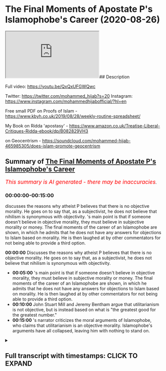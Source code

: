 # The Final Moments of  Apostate P's Islamophobe's Career (2020-08-26)

<iframe loading='lazy' allow='autoplay' src='https://www.youtube.com/embed/8QE11l6sc04'></iframe>## Description

Full video: <https://youtu.be/QxQxUFGWQwc>

Twitter: <https://twitter.com/mohammed_hijab?s=20>
Instagram: <https://www.instagram.com/mohammedhijabofficial/?hl=en>

Free small PDF on Proofs of Islam -  <https://www.kbyh.co.uk/2019/08/28/weekly-routine-spreadsheet/>

My Book on Ridda 'apostasy' - <https://www.amazon.co.uk/Treatise-Liberal-Critiques-Ridda-ebook/dp/B082829VH3>

on Geocentrism - <https://soundcloud.com/mohammed-hijab-465985305/does-islam-promote-geocentrism>

## Summary of [The Final Moments of Apostate P's Islamophobe's Career](https://www.youtube.com/watch?v=8QE11l6sc04)

*<span style="color:red; font-size:125%">This summary is AI generated - there may be inaccuracies</span>. [](/)*

### <a onclick="modifyYTiframeseektime('0')">00:00:00-00:15:00</a>

 discusses the reasons why atheist P believes that there is no objective morality. He goes on to say that, as a subjectivist, he does not believe that nihilism is synonymous with objectivity. 's main point is that if someone doesn't believe in objective morality, they must believe in subjective morality or money. The final moments of the career of an Islamophobe are shown, in which he admits that he does not have any answers for objections to Islam based on morality. He is then laughed at by other commentators for not being able to provide a third option.

**<a onclick="modifyYTiframeseektime('0')">00:00:00</a>** Discusses the reasons why atheist P believes that there is no objective morality. He goes on to say that, as a subjectivist, he does not believe that nihilism is synonymous with objectivity.

* **<a onclick="modifyYTiframeseektime('300')">00:05:00</a>** 's main point is that if someone doesn't believe in objective morality, they must believe in subjective morality or money. The final moments of the career of an Islamophobe are shown, in which he admits that he does not have any answers for objections to Islam based on morality. He is then laughed at by other commentators for not being able to provide a third option.
* **<a onclick="modifyYTiframeseektime('600')">00:10:00</a>** John Stuart Mill and Jeremy Bentham argue that utilitarianism is not objective, but is instead based on what is "the greatest good for the greatest number."
* **<a onclick="modifyYTiframeseektime('900')">00:15:00</a>** 's narrator criticizes the moral arguments of Islamophobe, who claims that utilitarianism is an objective morality. Islamophobe's arguments have all collapsed, leaving him with nothing to stand on.

<details><summary><h2>Full transcript with timestamps: CLICK TO EXPAND</h2></summary>

<a onclick="modifyYTiframeseektime('0')">0:00:00</a> [Music]  
<a onclick="modifyYTiframeseektime('5')">0:00:05</a> is the hijab 10  
<a onclick="modifyYTiframeseektime('7')">0:00:07</a> discount code for 10 discount on a wide  
<a onclick="modifyYTiframeseektime('9')">0:00:09</a> range of products including  
<a onclick="modifyYTiframeseektime('11')">0:00:11</a> premium ethiopian black seed products  
<a onclick="modifyYTiframeseektime('13')">0:00:13</a> what i'm saying to you is that morally  
<a onclick="modifyYTiframeseektime('15')">0:00:15</a> speaking yeah  
<a onclick="modifyYTiframeseektime('16')">0:00:16</a> as an atheist you have no anchorage  
<a onclick="modifyYTiframeseektime('18')">0:00:18</a> meaning you cannot claim anything is  
<a onclick="modifyYTiframeseektime('20')">0:00:20</a> objective  
<a onclick="modifyYTiframeseektime('21')">0:00:21</a> otherwise i'll say to you look give me  
<a onclick="modifyYTiframeseektime('23')">0:00:23</a> your mechanism because you're on the  
<a onclick="modifyYTiframeseektime('24')">0:00:24</a> record of saying that bestiality is okay  
<a onclick="modifyYTiframeseektime('26')">0:00:26</a> you're on the record saying that father  
<a onclick="modifyYTiframeseektime('28')">0:00:28</a> can have sex with his son i have never  
<a onclick="modifyYTiframeseektime('30')">0:00:30</a> said that  
<a onclick="modifyYTiframeseektime('31')">0:00:31</a> oh so you don't agree with that incest  
<a onclick="modifyYTiframeseektime('32')">0:00:32</a> is okay you said incest okay no i have  
<a onclick="modifyYTiframeseektime('34')">0:00:34</a> never said that either  
<a onclick="modifyYTiframeseektime('35')">0:00:35</a> so if two sisters or two brothers have  
<a onclick="modifyYTiframeseektime('37')">0:00:37</a> incest sexual relationship there's  
<a onclick="modifyYTiframeseektime('39')">0:00:39</a> nothing i can't see anything wrong with  
<a onclick="modifyYTiframeseektime('40')">0:00:40</a> it right well there is  
<a onclick="modifyYTiframeseektime('41')">0:00:41</a> uh actually nothing wrong with it here  
<a onclick="modifyYTiframeseektime('45')">0:00:45</a> actually nothing wrong with it here  
<a onclick="modifyYTiframeseektime('49')">0:00:49</a> look do you believe this do you believe  
<a onclick="modifyYTiframeseektime('50')">0:00:50</a> it is the case or not i have said  
<a onclick="modifyYTiframeseektime('52')">0:00:52</a> i've said to alegawa he asked me do you  
<a onclick="modifyYTiframeseektime('54')">0:00:54</a> think it's okay for the father and the  
<a onclick="modifyYTiframeseektime('56')">0:00:56</a> son to have sex  
<a onclick="modifyYTiframeseektime('56')">0:00:56</a> yeah if there was no harm to society  
<a onclick="modifyYTiframeseektime('60')">0:01:00</a> [Music]  
<a onclick="modifyYTiframeseektime('63')">0:01:03</a> yeah so you allow it  
<a onclick="modifyYTiframeseektime('66')">0:01:06</a> hey shut up i said if the evidence was  
<a onclick="modifyYTiframeseektime('69')">0:01:09</a> so hard  
<a onclick="modifyYTiframeseektime('69')">0:01:09</a> yeah so there you have it bro  
<a onclick="modifyYTiframeseektime('74')">0:01:14</a> so here's the problem why are you using  
<a onclick="modifyYTiframeseektime('75')">0:01:15</a> the harm principle but why are you using  
<a onclick="modifyYTiframeseektime('78')">0:01:18</a> the harm principle  
<a onclick="modifyYTiframeseektime('79')">0:01:19</a> but that is not reality but why are you  
<a onclick="modifyYTiframeseektime('81')">0:01:21</a> using the hum principle because such a  
<a onclick="modifyYTiframeseektime('83')">0:01:23</a> intercourse will have  
<a onclick="modifyYTiframeseektime('85')">0:01:25</a> harm on the individuals and the society  
<a onclick="modifyYTiframeseektime('87')">0:01:27</a> which is why  
<a onclick="modifyYTiframeseektime('89')">0:01:29</a> can you prove the harm principle can you  
<a onclick="modifyYTiframeseektime('91')">0:01:31</a> objectively prove the harm principle  
<a onclick="modifyYTiframeseektime('94')">0:01:34</a> no no i'm asking you right now you said  
<a onclick="modifyYTiframeseektime('96')">0:01:36</a> something you made a claim so can you  
<a onclick="modifyYTiframeseektime('97')">0:01:37</a> prove it  
<a onclick="modifyYTiframeseektime('98')">0:01:38</a> you asked me to prove things i've  
<a onclick="modifyYTiframeseektime('99')">0:01:39</a> answered you can you can you objectively  
<a onclick="modifyYTiframeseektime('101')">0:01:41</a> prove the hum principle  
<a onclick="modifyYTiframeseektime('103')">0:01:43</a> you cannot that's the answer that you  
<a onclick="modifyYTiframeseektime('104')">0:01:44</a> cannot it's not that you will not is  
<a onclick="modifyYTiframeseektime('106')">0:01:46</a> that you cannot  
<a onclick="modifyYTiframeseektime('106')">0:01:46</a> i can't i will no you can't because john  
<a onclick="modifyYTiframeseektime('108')">0:01:48</a> stuart milk couldn't  
<a onclick="modifyYTiframeseektime('110')">0:01:50</a> john stewart mill couldn't do it look  
<a onclick="modifyYTiframeseektime('112')">0:01:52</a> let's not pretend to be a philosopher i  
<a onclick="modifyYTiframeseektime('114')">0:01:54</a> do not believe that there is an  
<a onclick="modifyYTiframeseektime('115')">0:01:55</a> intrinsic uh sorry sorry you don't  
<a onclick="modifyYTiframeseektime('118')">0:01:58</a> believe objective  
<a onclick="modifyYTiframeseektime('119')">0:01:59</a> i don't believe that there is inherent  
<a onclick="modifyYTiframeseektime('121')">0:02:01</a> objective that doesn't make sense  
<a onclick="modifyYTiframeseektime('122')">0:02:02</a> objective morality you don't believe in  
<a onclick="modifyYTiframeseektime('124')">0:02:04</a> objection rally  
<a onclick="modifyYTiframeseektime('128')">0:02:08</a> yeah i do and i've got the degrees to  
<a onclick="modifyYTiframeseektime('129')">0:02:09</a> show it have you have you got anything  
<a onclick="modifyYTiframeseektime('130')">0:02:10</a> to show  
<a onclick="modifyYTiframeseektime('132')">0:02:12</a> on a descriptive level  
<a onclick="modifyYTiframeseektime('135')">0:02:15</a> in which you prescribe it to society i  
<a onclick="modifyYTiframeseektime('137')">0:02:17</a> do not believe that intrinsically  
<a onclick="modifyYTiframeseektime('139')">0:02:19</a> there is objective morality  
<a onclick="modifyYTiframeseektime('151')">0:02:31</a> no that doesn't make sense what you're  
<a onclick="modifyYTiframeseektime('152')">0:02:32</a> saying doesn't make sense no your  
<a onclick="modifyYTiframeseektime('153')">0:02:33</a> articulation is flawed your articulation  
<a onclick="modifyYTiframeseektime('155')">0:02:35</a> is slowed  
<a onclick="modifyYTiframeseektime('156')">0:02:36</a> your articulation is flawed now do you  
<a onclick="modifyYTiframeseektime('158')">0:02:38</a> know why because what you're saying is  
<a onclick="modifyYTiframeseektime('160')">0:02:40</a> i do not believe when a human being has  
<a onclick="modifyYTiframeseektime('163')">0:02:43</a> morality is not possessive in that sense  
<a onclick="modifyYTiframeseektime('165')">0:02:45</a> you're you're all over the place you  
<a onclick="modifyYTiframeseektime('167')">0:02:47</a> either believe in honor  
<a onclick="modifyYTiframeseektime('168')">0:02:48</a> you either believe in objective morality  
<a onclick="modifyYTiframeseektime('170')">0:02:50</a> or you don't you're either subjectivist  
<a onclick="modifyYTiframeseektime('172')">0:02:52</a> or an objectivist which one of the two  
<a onclick="modifyYTiframeseektime('173')">0:02:53</a> are you  
<a onclick="modifyYTiframeseektime('174')">0:02:54</a> are you subjectivist or objectivist  
<a onclick="modifyYTiframeseektime('178')">0:02:58</a> let me say it in different words no  
<a onclick="modifyYTiframeseektime('180')">0:03:00</a> because you don't understand english as  
<a onclick="modifyYTiframeseektime('181')">0:03:01</a> a first language i do  
<a onclick="modifyYTiframeseektime('183')">0:03:03</a> so don't try it don't try it you didn't  
<a onclick="modifyYTiframeseektime('185')">0:03:05</a> make sense in your articulation now  
<a onclick="modifyYTiframeseektime('187')">0:03:07</a> you're trying to make me look like the  
<a onclick="modifyYTiframeseektime('188')">0:03:08</a> person no your articulation was flawed  
<a onclick="modifyYTiframeseektime('190')">0:03:10</a> so now say in a proper way go on  
<a onclick="modifyYTiframeseektime('194')">0:03:14</a> i would like to say there is a  
<a onclick="modifyYTiframeseektime('196')">0:03:16</a> difference between saying a society  
<a onclick="modifyYTiframeseektime('198')">0:03:18</a> has intrinsic morality and a difference  
<a onclick="modifyYTiframeseektime('200')">0:03:20</a> between a society  
<a onclick="modifyYTiframeseektime('201')">0:03:21</a> a society should have more health what  
<a onclick="modifyYTiframeseektime('204')">0:03:24</a> about society what society got to do  
<a onclick="modifyYTiframeseektime('206')">0:03:26</a> with it  
<a onclick="modifyYTiframeseektime('206')">0:03:26</a> are do morals exist as an objective  
<a onclick="modifyYTiframeseektime('209')">0:03:29</a> reality or not  
<a onclick="modifyYTiframeseektime('214')">0:03:34</a> yeah really so there's something that's  
<a onclick="modifyYTiframeseektime('215')">0:03:35</a> called more realism what's our morals  
<a onclick="modifyYTiframeseektime('217')">0:03:37</a> are  
<a onclick="modifyYTiframeseektime('218')">0:03:38</a> our morals objectively real or not are  
<a onclick="modifyYTiframeseektime('219')">0:03:39</a> they real or not are they are  
<a onclick="modifyYTiframeseektime('221')">0:03:41</a> morals objective or they're subjective  
<a onclick="modifyYTiframeseektime('225')">0:03:45</a> so what are they are they objective or  
<a onclick="modifyYTiframeseektime('227')">0:03:47</a> subjective  
<a onclick="modifyYTiframeseektime('229')">0:03:49</a> in your view  
<a onclick="modifyYTiframeseektime('233')">0:03:53</a> okay my my question to you is so simple  
<a onclick="modifyYTiframeseektime('235')">0:03:55</a> like my question to you  
<a onclick="modifyYTiframeseektime('236')">0:03:56</a> is morality is it objective  
<a onclick="modifyYTiframeseektime('240')">0:04:00</a> or not are there such a thing as  
<a onclick="modifyYTiframeseektime('242')">0:04:02</a> objective moral  
<a onclick="modifyYTiframeseektime('244')">0:04:04</a> i don't think so okay good so so then  
<a onclick="modifyYTiframeseektime('246')">0:04:06</a> there all of your moral arguments have  
<a onclick="modifyYTiframeseektime('248')">0:04:08</a> collapsed against islam so today we've  
<a onclick="modifyYTiframeseektime('249')">0:04:09</a> collapsed all your scientific ones  
<a onclick="modifyYTiframeseektime('251')">0:04:11</a> and we've collapsed all your moral ones  
<a onclick="modifyYTiframeseektime('254')">0:04:14</a> yeah because  
<a onclick="modifyYTiframeseektime('254')">0:04:14</a> anything that you say about islam now  
<a onclick="modifyYTiframeseektime('256')">0:04:16</a> now hold on anything that you say about  
<a onclick="modifyYTiframeseektime('257')">0:04:17</a> islam now morally  
<a onclick="modifyYTiframeseektime('259')">0:04:19</a> doesn't make sense because there's no  
<a onclick="modifyYTiframeseektime('260')">0:04:20</a> such thing as morality objectively  
<a onclick="modifyYTiframeseektime('262')">0:04:22</a> this is how morality works you just said  
<a onclick="modifyYTiframeseektime('264')">0:04:24</a> it yourself you don't believe it's  
<a onclick="modifyYTiframeseektime('265')">0:04:25</a> objective it's not true it's not  
<a onclick="modifyYTiframeseektime('266')">0:04:26</a> objectively  
<a onclick="modifyYTiframeseektime('274')">0:04:34</a> nihilism is not synonymous with  
<a onclick="modifyYTiframeseektime('275')">0:04:35</a> objectivity  
<a onclick="modifyYTiframeseektime('278')">0:04:38</a> right what are you talking about yeah  
<a onclick="modifyYTiframeseektime('282')">0:04:42</a> i'm saying that they're not subjective  
<a onclick="modifyYTiframeseektime('283')">0:04:43</a> it's not synonymous nihilism is  
<a onclick="modifyYTiframeseektime('284')">0:04:44</a> something which is  
<a onclick="modifyYTiframeseektime('286')">0:04:46</a> yeah good good so you're saying you're a  
<a onclick="modifyYTiframeseektime('288')">0:04:48</a> subjectivist if you're a subjectivist  
<a onclick="modifyYTiframeseektime('290')">0:04:50</a> that you said you're not an objectivist  
<a onclick="modifyYTiframeseektime('292')">0:04:52</a> you must be a subjectivist what are you  
<a onclick="modifyYTiframeseektime('294')">0:04:54</a> doing  
<a onclick="modifyYTiframeseektime('295')">0:04:55</a> stop pretending you stop pretending i'm  
<a onclick="modifyYTiframeseektime('297')">0:04:57</a> the idiot bro i've studied this you have  
<a onclick="modifyYTiframeseektime('300')">0:05:00</a> not  
<a onclick="modifyYTiframeseektime('301')">0:05:01</a> did you just say if i'm not an  
<a onclick="modifyYTiframeseektime('302')">0:05:02</a> objectivist you have to be  
<a onclick="modifyYTiframeseektime('304')">0:05:04</a> if you're not if you don't believe in  
<a onclick="modifyYTiframeseektime('305')">0:05:05</a> objective morality what are you laughing  
<a onclick="modifyYTiframeseektime('307')">0:05:07</a> at man  
<a onclick="modifyYTiframeseektime('308')">0:05:08</a> so if i don't believe in objective  
<a onclick="modifyYTiframeseektime('310')">0:05:10</a> morality then i have to believe in  
<a onclick="modifyYTiframeseektime('311')">0:05:11</a> subjectivity yeah because either  
<a onclick="modifyYTiframeseektime('312')">0:05:12</a> objective or subjective you've got two  
<a onclick="modifyYTiframeseektime('314')">0:05:14</a> choices  
<a onclick="modifyYTiframeseektime('314')">0:05:14</a> what what's the third option go on bro  
<a onclick="modifyYTiframeseektime('317')">0:05:17</a> you're not even on a levels level  
<a onclick="modifyYTiframeseektime('319')">0:05:19</a> bro i swear to god  
<a onclick="modifyYTiframeseektime('322')">0:05:22</a> you're not even a c grade a level you're  
<a onclick="modifyYTiframeseektime('324')">0:05:24</a> not even a secret  
<a onclick="modifyYTiframeseektime('326')">0:05:26</a> if i were to if i were to mark your work  
<a onclick="modifyYTiframeseektime('327')">0:05:27</a> bro you're not on c grades  
<a onclick="modifyYTiframeseektime('330')">0:05:30</a> you're not on bro at year 10 year 11  
<a onclick="modifyYTiframeseektime('333')">0:05:33</a> in ethics can get a better understanding  
<a onclick="modifyYTiframeseektime('335')">0:05:35</a> of what i'm saying a 16 year old a sharp  
<a onclick="modifyYTiframeseektime('337')">0:05:37</a> 16 year old will see that you don't know  
<a onclick="modifyYTiframeseektime('338')">0:05:38</a> what you're talking about  
<a onclick="modifyYTiframeseektime('340')">0:05:40</a> now what is the other option you've got  
<a onclick="modifyYTiframeseektime('342')">0:05:42</a> objective morality subjective money  
<a onclick="modifyYTiframeseektime('343')">0:05:43</a> what's the third one  
<a onclick="modifyYTiframeseektime('346')">0:05:46</a> now go and say it what's the third  
<a onclick="modifyYTiframeseektime('347')">0:05:47</a> option you've i've got look you're  
<a onclick="modifyYTiframeseektime('349')">0:05:49</a> talking but you have no answers  
<a onclick="modifyYTiframeseektime('351')">0:05:51</a> you've either got objective morality  
<a onclick="modifyYTiframeseektime('352')">0:05:52</a> subjective money what's the other one  
<a onclick="modifyYTiframeseektime('354')">0:05:54</a> what's the other one do you think do you  
<a onclick="modifyYTiframeseektime('357')">0:05:57</a> think there is no other option  
<a onclick="modifyYTiframeseektime('358')">0:05:58</a> yeah yeah i'm saying there's only it's  
<a onclick="modifyYTiframeseektime('360')">0:06:00</a> either objective or subjective is what's  
<a onclick="modifyYTiframeseektime('361')">0:06:01</a> the third one  
<a onclick="modifyYTiframeseektime('364')">0:06:04</a> yeah come on what's the third one  
<a onclick="modifyYTiframeseektime('368')">0:06:08</a> what are you laughing at that's not an  
<a onclick="modifyYTiframeseektime('369')">0:06:09</a> answer bro i will make a video  
<a onclick="modifyYTiframeseektime('371')">0:06:11</a> responsibility  
<a onclick="modifyYTiframeseektime('371')">0:06:11</a> no you don't need to make a video  
<a onclick="modifyYTiframeseektime('373')">0:06:13</a> response if it's not objective it has to  
<a onclick="modifyYTiframeseektime('375')">0:06:15</a> be subjective  
<a onclick="modifyYTiframeseektime('376')">0:06:16</a> bro you're going to get laughed at you  
<a onclick="modifyYTiframeseektime('377')">0:06:17</a> know cosmic skeptic and dumb guys  
<a onclick="modifyYTiframeseektime('379')">0:06:19</a> they're going to laugh at you bro  
<a onclick="modifyYTiframeseektime('380')">0:06:20</a> they're going to say we're going to  
<a onclick="modifyYTiframeseektime('380')">0:06:20</a> disassociate with this idiot of all due  
<a onclick="modifyYTiframeseektime('382')">0:06:22</a> respect  
<a onclick="modifyYTiframeseektime('383')">0:06:23</a> you have not even an a level  
<a onclick="modifyYTiframeseektime('385')">0:06:25</a> understanding of morality it's either  
<a onclick="modifyYTiframeseektime('387')">0:06:27</a> objective or not it's either objective  
<a onclick="modifyYTiframeseektime('389')">0:06:29</a> or not  
<a onclick="modifyYTiframeseektime('390')">0:06:30</a> if it's not objective it has to be  
<a onclick="modifyYTiframeseektime('391')">0:06:31</a> subjective there's no other option what  
<a onclick="modifyYTiframeseektime('393')">0:06:33</a> can it be  
<a onclick="modifyYTiframeseektime('394')">0:06:34</a> there's no crossover there's no middle  
<a onclick="modifyYTiframeseektime('396')">0:06:36</a> ground it's either objective or not  
<a onclick="modifyYTiframeseektime('398')">0:06:38</a> you that that's the that's why why you  
<a onclick="modifyYTiframeseektime('400')">0:06:40</a> got it all wrong that's why your  
<a onclick="modifyYTiframeseektime('401')">0:06:41</a> criticisms against islam  
<a onclick="modifyYTiframeseektime('403')">0:06:43</a> are flawed because you don't even have a  
<a onclick="modifyYTiframeseektime('404')">0:06:44</a> basic understanding of moral flaws you  
<a onclick="modifyYTiframeseektime('405')">0:06:45</a> don't  
<a onclick="modifyYTiframeseektime('406')">0:06:46</a> and you can't pretend you do you have  
<a onclick="modifyYTiframeseektime('407')">0:06:47</a> not done a levels even in there  
<a onclick="modifyYTiframeseektime('411')">0:06:51</a> bro you don't know it you have no  
<a onclick="modifyYTiframeseektime('412')">0:06:52</a> qualifications stop condescending us  
<a onclick="modifyYTiframeseektime('414')">0:06:54</a> man you don't know it i'm saying i'm  
<a onclick="modifyYTiframeseektime('417')">0:06:57</a> saying to all those viewers  
<a onclick="modifyYTiframeseektime('419')">0:06:59</a> i would like to say including you what  
<a onclick="modifyYTiframeseektime('421')">0:07:01</a> moment did you have said about  
<a onclick="modifyYTiframeseektime('422')">0:07:02</a> objective morality is for example  
<a onclick="modifyYTiframeseektime('423')">0:07:03</a> completely wrong go on give me the third  
<a onclick="modifyYTiframeseektime('425')">0:07:05</a> option  
<a onclick="modifyYTiframeseektime('426')">0:07:06</a> if i don't if i don't believe in  
<a onclick="modifyYTiframeseektime('427')">0:07:07</a> objective morality for example yeah  
<a onclick="modifyYTiframeseektime('430')">0:07:10</a> yes that doesn't mean that i cannot have  
<a onclick="modifyYTiframeseektime('432')">0:07:12</a> objective values  
<a onclick="modifyYTiframeseektime('434')">0:07:14</a> i'm not saying that i'm saying you  
<a onclick="modifyYTiframeseektime('435')">0:07:15</a> either believe in objective morality or  
<a onclick="modifyYTiframeseektime('437')">0:07:17</a> you believe in subjective money there's  
<a onclick="modifyYTiframeseektime('438')">0:07:18</a> no third option what's the third option  
<a onclick="modifyYTiframeseektime('442')">0:07:22</a> what's the offered option what is the  
<a onclick="modifyYTiframeseektime('444')">0:07:24</a> third option stop laughing stop  
<a onclick="modifyYTiframeseektime('445')">0:07:25</a> pretending you know what you're talking  
<a onclick="modifyYTiframeseektime('447')">0:07:27</a> about and give a third option  
<a onclick="modifyYTiframeseektime('453')">0:07:33</a> i swear to god you are finished in a way  
<a onclick="modifyYTiframeseektime('455')">0:07:35</a> that you don't even know  
<a onclick="modifyYTiframeseektime('456')">0:07:36</a> bro people are going to be laughing at  
<a onclick="modifyYTiframeseektime('457')">0:07:37</a> you atheists are going to say we thought  
<a onclick="modifyYTiframeseektime('459')">0:07:39</a> we had hope in this guy  
<a onclick="modifyYTiframeseektime('460')">0:07:40</a> the great hope of uh anti-islamic  
<a onclick="modifyYTiframeseektime('462')">0:07:42</a> polemics has just fumbled  
<a onclick="modifyYTiframeseektime('464')">0:07:44</a> bro it's either objective or subjective  
<a onclick="modifyYTiframeseektime('466')">0:07:46</a> there's no third option what is the  
<a onclick="modifyYTiframeseektime('468')">0:07:48</a> third option  
<a onclick="modifyYTiframeseektime('470')">0:07:50</a> what's the third option what's the third  
<a onclick="modifyYTiframeseektime('472')">0:07:52</a> option  
<a onclick="modifyYTiframeseektime('475')">0:07:55</a> that are not based on the belief um look  
<a onclick="modifyYTiframeseektime('477')">0:07:57</a> that's a different discussion you either  
<a onclick="modifyYTiframeseektime('478')">0:07:58</a> believe in objective morality or  
<a onclick="modifyYTiframeseektime('480')">0:08:00</a> subjective military you're saying  
<a onclick="modifyYTiframeseektime('481')">0:08:01</a> there's a third option what is the third  
<a onclick="modifyYTiframeseektime('482')">0:08:02</a> option  
<a onclick="modifyYTiframeseektime('484')">0:08:04</a> because you know there is no third  
<a onclick="modifyYTiframeseektime('486')">0:08:06</a> option you will not say it because there  
<a onclick="modifyYTiframeseektime('487')">0:08:07</a> is no answer  
<a onclick="modifyYTiframeseektime('491')">0:08:11</a> look look make a video make a video mate  
<a onclick="modifyYTiframeseektime('493')">0:08:13</a> because you're gonna you're embarrassing  
<a onclick="modifyYTiframeseektime('494')">0:08:14</a> yourself with what you respect if it's  
<a onclick="modifyYTiframeseektime('495')">0:08:15</a> not objective look  
<a onclick="modifyYTiframeseektime('496')">0:08:16</a> let me teach you let me allow me to  
<a onclick="modifyYTiframeseektime('498')">0:08:18</a> teach you allow me  
<a onclick="modifyYTiframeseektime('500')">0:08:20</a> you know just allow it just allow it  
<a onclick="modifyYTiframeseektime('501')">0:08:21</a> just submit to the knowledge submit to  
<a onclick="modifyYTiframeseektime('503')">0:08:23</a> the truth  
<a onclick="modifyYTiframeseektime('504')">0:08:24</a> submit to the knowledge allow it what  
<a onclick="modifyYTiframeseektime('505')">0:08:25</a> i'm saying to you is this  
<a onclick="modifyYTiframeseektime('507')">0:08:27</a> whether there are only two pardons i was  
<a onclick="modifyYTiframeseektime('510')">0:08:30</a> the one who asked you yeah i said it's  
<a onclick="modifyYTiframeseektime('512')">0:08:32</a> either objective or subjective what you  
<a onclick="modifyYTiframeseektime('513')">0:08:33</a> got the third what's the third one right  
<a onclick="modifyYTiframeseektime('515')">0:08:35</a> we're done we're done i answer this  
<a onclick="modifyYTiframeseektime('516')">0:08:36</a> question  
<a onclick="modifyYTiframeseektime('517')">0:08:37</a> yeah yeah yeah okay well i'm asking you  
<a onclick="modifyYTiframeseektime('518')">0:08:38</a> also further option if it's not  
<a onclick="modifyYTiframeseektime('519')">0:08:39</a> objective it has to be subjective i will  
<a onclick="modifyYTiframeseektime('521')">0:08:41</a> not respond to you  
<a onclick="modifyYTiframeseektime('522')">0:08:42</a> why don't you answer the video no  
<a onclick="modifyYTiframeseektime('524')">0:08:44</a> because he's laughing because he's  
<a onclick="modifyYTiframeseektime('525')">0:08:45</a> nervous he's nervous because he's got no  
<a onclick="modifyYTiframeseektime('527')">0:08:47</a> answers in his empty head that's the  
<a onclick="modifyYTiframeseektime('528')">0:08:48</a> reason why  
<a onclick="modifyYTiframeseektime('532')">0:08:52</a> bro look you don't you're having look  
<a onclick="modifyYTiframeseektime('534')">0:08:54</a> we're having a discussion now and you're  
<a onclick="modifyYTiframeseektime('535')">0:08:55</a> not really producing substance you  
<a onclick="modifyYTiframeseektime('536')">0:08:56</a> haven't shown your you haven't shown  
<a onclick="modifyYTiframeseektime('538')">0:08:58</a> your abilities to be honest  
<a onclick="modifyYTiframeseektime('541')">0:09:01</a> you're playing by yourself whatever man  
<a onclick="modifyYTiframeseektime('543')">0:09:03</a> this is philosophy look if if  
<a onclick="modifyYTiframeseektime('545')">0:09:05</a> you look man you're gonna try and weasel  
<a onclick="modifyYTiframeseektime('548')">0:09:08</a> away from this and scramble  
<a onclick="modifyYTiframeseektime('549')">0:09:09</a> you really have nothing to say do you  
<a onclick="modifyYTiframeseektime('550')">0:09:10</a> you really have nothing to say because  
<a onclick="modifyYTiframeseektime('552')">0:09:12</a> here's the thing  
<a onclick="modifyYTiframeseektime('552')">0:09:12</a> we talked about the science and we  
<a onclick="modifyYTiframeseektime('554')">0:09:14</a> realized that all your scientific  
<a onclick="modifyYTiframeseektime('555')">0:09:15</a> arguments are flawed  
<a onclick="modifyYTiframeseektime('556')">0:09:16</a> you pretty much admitted that then now  
<a onclick="modifyYTiframeseektime('558')">0:09:18</a> we're going to morality and we realize  
<a onclick="modifyYTiframeseektime('560')">0:09:20</a> that  
<a onclick="modifyYTiframeseektime('560')">0:09:20</a> you know what if you don't believe in if  
<a onclick="modifyYTiframeseektime('562')">0:09:22</a> you don't sorry which you've said you  
<a onclick="modifyYTiframeseektime('563')">0:09:23</a> said you don't believe in  
<a onclick="modifyYTiframeseektime('564')">0:09:24</a> objective morality if you don't believe  
<a onclick="modifyYTiframeseektime('566')">0:09:26</a> in objective morality which means this  
<a onclick="modifyYTiframeseektime('567')">0:09:27</a> means any listen this is you know what  
<a onclick="modifyYTiframeseektime('569')">0:09:29</a> the implication is the implication is  
<a onclick="modifyYTiframeseektime('570')">0:09:30</a> this  
<a onclick="modifyYTiframeseektime('571')">0:09:31</a> the implication is any argument you get  
<a onclick="modifyYTiframeseektime('573')">0:09:33</a> make against islam which is moral  
<a onclick="modifyYTiframeseektime('575')">0:09:35</a> if you're asking about uh age of consent  
<a onclick="modifyYTiframeseektime('577')">0:09:37</a> or apostasy or  
<a onclick="modifyYTiframeseektime('579')">0:09:39</a> a penal laws or anything you want to ask  
<a onclick="modifyYTiframeseektime('582')">0:09:42</a> from this  
<a onclick="modifyYTiframeseektime('582')">0:09:42</a> day onwards you have no right to say it  
<a onclick="modifyYTiframeseektime('587')">0:09:47</a> that well that's why you can't prove  
<a onclick="modifyYTiframeseektime('589')">0:09:49</a> your morality you can't prove it  
<a onclick="modifyYTiframeseektime('591')">0:09:51</a> you're asking us to prove god i'm asking  
<a onclick="modifyYTiframeseektime('593')">0:09:53</a> you to prove your morality  
<a onclick="modifyYTiframeseektime('596')">0:09:56</a> is completely based on utilitarianism  
<a onclick="modifyYTiframeseektime('599')">0:09:59</a> yeah but  
<a onclick="modifyYTiframeseektime('600')">0:10:00</a> john stuart mill and bentham jeremy  
<a onclick="modifyYTiframeseektime('602')">0:10:02</a> bentham who is the who's the founding  
<a onclick="modifyYTiframeseektime('603')">0:10:03</a> father  
<a onclick="modifyYTiframeseektime('604')">0:10:04</a> of utilitarianism they these individuals  
<a onclick="modifyYTiframeseektime('606')">0:10:06</a> never said that it was objective  
<a onclick="modifyYTiframeseektime('609')">0:10:09</a> it doesn't depend on individuals that's  
<a onclick="modifyYTiframeseektime('610')">0:10:10</a> not how it works yes it does because  
<a onclick="modifyYTiframeseektime('612')">0:10:12</a> utilitarianism is based on jeremy  
<a onclick="modifyYTiframeseektime('614')">0:10:14</a> benfield's ethic  
<a onclick="modifyYTiframeseektime('617')">0:10:17</a> that it has to utilitarianism by wait a  
<a onclick="modifyYTiframeseektime('618')">0:10:18</a> minute who who who made the idea of you  
<a onclick="modifyYTiframeseektime('620')">0:10:20</a> who is who is the philosophical founding  
<a onclick="modifyYTiframeseektime('622')">0:10:22</a> father of utilitarianism  
<a onclick="modifyYTiframeseektime('625')">0:10:25</a> let me teach you my man who who who put  
<a onclick="modifyYTiframeseektime('628')">0:10:28</a> forward utilitarianism  
<a onclick="modifyYTiframeseektime('629')">0:10:29</a> let me educate you you can't because i'm  
<a onclick="modifyYTiframeseektime('631')">0:10:31</a> telling you who is the founding father  
<a onclick="modifyYTiframeseektime('633')">0:10:33</a> of utilitarianism you can't even answer  
<a onclick="modifyYTiframeseektime('634')">0:10:34</a> that  
<a onclick="modifyYTiframeseektime('635')">0:10:35</a> who is it have you read jeremy bentham's  
<a onclick="modifyYTiframeseektime('638')">0:10:38</a> books  
<a onclick="modifyYTiframeseektime('639')">0:10:39</a> one more question have you read it have  
<a onclick="modifyYTiframeseektime('640')">0:10:40</a> you read it honestly have you read it  
<a onclick="modifyYTiframeseektime('642')">0:10:42</a> have you read it who is jeremy benson  
<a onclick="modifyYTiframeseektime('644')">0:10:44</a> who is jeremy bentham who is jeremy  
<a onclick="modifyYTiframeseektime('645')">0:10:45</a> bentham who is jeremy bentham who is he  
<a onclick="modifyYTiframeseektime('650')">0:10:50</a> who is jeremy bentham who is he is what  
<a onclick="modifyYTiframeseektime('653')">0:10:53</a> you're saying you don't know  
<a onclick="modifyYTiframeseektime('655')">0:10:55</a> it's what you're saying that if you  
<a onclick="modifyYTiframeseektime('657')">0:10:57</a> abide by a moral philosophy you have to  
<a onclick="modifyYTiframeseektime('659')">0:10:59</a> agree with what one certain person  
<a onclick="modifyYTiframeseektime('661')">0:11:01</a> who founded the philosophy no i've not  
<a onclick="modifyYTiframeseektime('664')">0:11:04</a> said that what i'm saying is this  
<a onclick="modifyYTiframeseektime('665')">0:11:05</a> that no no hold on the definition of  
<a onclick="modifyYTiframeseektime('667')">0:11:07</a> what's the definition of utilitarianism  
<a onclick="modifyYTiframeseektime('669')">0:11:09</a> what's the definition of utilitarianism  
<a onclick="modifyYTiframeseektime('670')">0:11:10</a> what's the definition of  
<a onclick="modifyYTiframeseektime('673')">0:11:13</a> i can't utilitarianism a utilitarian  
<a onclick="modifyYTiframeseektime('674')">0:11:14</a> point of view what is the definition of  
<a onclick="modifyYTiframeseektime('677')">0:11:17</a> utility i'll ask you a basic question  
<a onclick="modifyYTiframeseektime('678')">0:11:18</a> man  
<a onclick="modifyYTiframeseektime('679')">0:11:19</a> what's the definition of utilitarianism  
<a onclick="modifyYTiframeseektime('682')">0:11:22</a> what's the definition of utilitarianism  
<a onclick="modifyYTiframeseektime('684')">0:11:24</a> the great is good for the greatest  
<a onclick="modifyYTiframeseektime('686')">0:11:26</a> number  
<a onclick="modifyYTiframeseektime('689')">0:11:29</a> this guy you haven't studied this don't  
<a onclick="modifyYTiframeseektime('691')">0:11:31</a> pretend please decide  
<a onclick="modifyYTiframeseektime('694')">0:11:34</a> to decide that something is better for  
<a onclick="modifyYTiframeseektime('698')">0:11:38</a> society for which they come as a result  
<a onclick="modifyYTiframeseektime('700')">0:11:40</a> of the common consensus or due to new  
<a onclick="modifyYTiframeseektime('702')">0:11:42</a> findings  
<a onclick="modifyYTiframeseektime('703')">0:11:43</a> then it means that this will be a law  
<a onclick="modifyYTiframeseektime('705')">0:11:45</a> that society has agreed on  
<a onclick="modifyYTiframeseektime('706')">0:11:46</a> and this is utilitarian no it's not  
<a onclick="modifyYTiframeseektime('708')">0:11:48</a> really that's not that's not a  
<a onclick="modifyYTiframeseektime('709')">0:11:49</a> definition of utilitarianism  
<a onclick="modifyYTiframeseektime('711')">0:11:51</a> utilitarianism is not defined like that  
<a onclick="modifyYTiframeseektime('712')">0:11:52</a> by any moral or political philosopher  
<a onclick="modifyYTiframeseektime('715')">0:11:55</a> by the way just i've written essays on  
<a onclick="modifyYTiframeseektime('716')">0:11:56</a> italianitarianism i've written by the  
<a onclick="modifyYTiframeseektime('718')">0:11:58</a> way i've got some of something written  
<a onclick="modifyYTiframeseektime('719')">0:11:59</a> on utilitarianism as well  
<a onclick="modifyYTiframeseektime('721')">0:12:01</a> it's called the problem of liberalism  
<a onclick="modifyYTiframeseektime('722')">0:12:02</a> and you can find that on for free  
<a onclick="modifyYTiframeseektime('724')">0:12:04</a> muhammad hijab put it on google  
<a onclick="modifyYTiframeseektime('726')">0:12:06</a> problems of liberal liberalism and you  
<a onclick="modifyYTiframeseektime('728')">0:12:08</a> can find it for free i've written about  
<a onclick="modifyYTiframeseektime('729')">0:12:09</a> the stuff you claim to talk about i've  
<a onclick="modifyYTiframeseektime('731')">0:12:11</a> written about it bro  
<a onclick="modifyYTiframeseektime('732')">0:12:12</a> i've published essays on it no  
<a onclick="modifyYTiframeseektime('735')">0:12:15</a> what i'm trying to tell you is don't  
<a onclick="modifyYTiframeseektime('736')">0:12:16</a> pretend to arrogate to me you're not a  
<a onclick="modifyYTiframeseektime('738')">0:12:18</a> professor you're not my  
<a onclick="modifyYTiframeseektime('739')">0:12:19</a> senior do you get it if you're my senior  
<a onclick="modifyYTiframeseektime('741')">0:12:21</a> you could talk like that you're not like  
<a onclick="modifyYTiframeseektime('744')">0:12:24</a> just go yeah you look look at this box  
<a onclick="modifyYTiframeseektime('747')">0:12:27</a> yeah read my books bro look  
<a onclick="modifyYTiframeseektime('750')">0:12:30</a> can i can i just come back on this adam  
<a onclick="modifyYTiframeseektime('751')">0:12:31</a> adam one thing one one thing on this  
<a onclick="modifyYTiframeseektime('753')">0:12:33</a> yeah  
<a onclick="modifyYTiframeseektime('753')">0:12:33</a> or can i just please please please  
<a onclick="modifyYTiframeseektime('756')">0:12:36</a> please just allow me just for a second  
<a onclick="modifyYTiframeseektime('757')">0:12:37</a> yeah  
<a onclick="modifyYTiframeseektime('757')">0:12:37</a> utilitarianism no no just give me a  
<a onclick="modifyYTiframeseektime('759')">0:12:39</a> second give me a second let me just get  
<a onclick="modifyYTiframeseektime('761')">0:12:41</a> you yeah let me educate you let me share  
<a onclick="modifyYTiframeseektime('762')">0:12:42</a> my knowledge with you in there what's  
<a onclick="modifyYTiframeseektime('763')">0:12:43</a> wrong you educate me from your little  
<a onclick="modifyYTiframeseektime('765')">0:12:45</a> no knowledge from your google searches  
<a onclick="modifyYTiframeseektime('767')">0:12:47</a> let me educate you of formal knowledge  
<a onclick="modifyYTiframeseektime('769')">0:12:49</a> let me tell you what's going on  
<a onclick="modifyYTiframeseektime('770')">0:12:50</a> utilitarianism yeah well it's really if  
<a onclick="modifyYTiframeseektime('772')">0:12:52</a> you want to put it in a nutshell is the  
<a onclick="modifyYTiframeseektime('774')">0:12:54</a> greatest good for the greatest number  
<a onclick="modifyYTiframeseektime('775')">0:12:55</a> the greatest utility for the greatest  
<a onclick="modifyYTiframeseektime('776')">0:12:56</a> amount of people  
<a onclick="modifyYTiframeseektime('777')">0:12:57</a> now obviously no just allow me just  
<a onclick="modifyYTiframeseektime('779')">0:12:59</a> allow me just allow me just please  
<a onclick="modifyYTiframeseektime('781')">0:13:01</a> no you you know listen hold on for a  
<a onclick="modifyYTiframeseektime('783')">0:13:03</a> second hold on you didn't you used  
<a onclick="modifyYTiframeseektime('785')">0:13:05</a> democratic logic it's different what i'm  
<a onclick="modifyYTiframeseektime('786')">0:13:06</a> saying is this is you  
<a onclick="modifyYTiframeseektime('788')">0:13:08</a> what what jeremy ben from in his book  
<a onclick="modifyYTiframeseektime('790')">0:13:10</a> said wait listen what generally benfica  
<a onclick="modifyYTiframeseektime('792')">0:13:12</a> in his book he said he said it's very  
<a onclick="modifyYTiframeseektime('793')">0:13:13</a> it's interesting because there's a  
<a onclick="modifyYTiframeseektime('794')">0:13:14</a> quranic argument against this it's  
<a onclick="modifyYTiframeseektime('796')">0:13:16</a> really interesting  
<a onclick="modifyYTiframeseektime('797')">0:13:17</a> he said you've got two lords you've got  
<a onclick="modifyYTiframeseektime('798')">0:13:18</a> the lord of pain and you've got the lord  
<a onclick="modifyYTiframeseektime('800')">0:13:20</a> of pleasure  
<a onclick="modifyYTiframeseektime('800')">0:13:20</a> what the quran says have you seen the  
<a onclick="modifyYTiframeseektime('803')">0:13:23</a> one who has taken his own  
<a onclick="modifyYTiframeseektime('805')">0:13:25</a> desires as a god so it's interesting the  
<a onclick="modifyYTiframeseektime('807')">0:13:27</a> quran has actually addressed  
<a onclick="modifyYTiframeseektime('808')">0:13:28</a> utilitarianism in a in  
<a onclick="modifyYTiframeseektime('809')">0:13:29</a> an interesting kind of way now the thing  
<a onclick="modifyYTiframeseektime('811')">0:13:31</a> is what john stuart mill said  
<a onclick="modifyYTiframeseektime('813')">0:13:33</a> is that say if you have a gang greg gang  
<a onclick="modifyYTiframeseektime('815')">0:13:35</a> rape scenario yeah  
<a onclick="modifyYTiframeseektime('816')">0:13:36</a> this is a common analogy that's put  
<a onclick="modifyYTiframeseektime('818')">0:13:38</a> forward you've got a gang rape scenario  
<a onclick="modifyYTiframeseektime('820')">0:13:40</a> so you've got one woman  
<a onclick="modifyYTiframeseektime('821')">0:13:41</a> and then you've got five men and they're  
<a onclick="modifyYTiframeseektime('822')">0:13:42</a> all having their goals with her and  
<a onclick="modifyYTiframeseektime('823')">0:13:43</a> she's not wanting it she's  
<a onclick="modifyYTiframeseektime('824')">0:13:44</a> she's getting raped yeah she got  
<a onclick="modifyYTiframeseektime('826')">0:13:46</a> finished now in this situation  
<a onclick="modifyYTiframeseektime('828')">0:13:48</a> is this good now obviously according to  
<a onclick="modifyYTiframeseektime('831')">0:13:51</a> utilitarianism in a strict sense  
<a onclick="modifyYTiframeseektime('832')">0:13:52</a> it's allowed because obviously there's  
<a onclick="modifyYTiframeseektime('835')">0:13:55</a> no harm principle in place so john  
<a onclick="modifyYTiframeseektime('836')">0:13:56</a> stuart mill said look  
<a onclick="modifyYTiframeseektime('837')">0:13:57</a> in order to allow society to function we  
<a onclick="modifyYTiframeseektime('839')">0:13:59</a> have to put a harm principle in place  
<a onclick="modifyYTiframeseektime('841')">0:14:01</a> so that's how utilitarianism kind of was  
<a onclick="modifyYTiframeseektime('843')">0:14:03</a> absorbed into social liberalism  
<a onclick="modifyYTiframeseektime('844')">0:14:04</a> yeah now with social liberalism here's  
<a onclick="modifyYTiframeseektime('846')">0:14:06</a> my point  
<a onclick="modifyYTiframeseektime('848')">0:14:08</a> uh john stuart mill who really was a  
<a onclick="modifyYTiframeseektime('849')">0:14:09</a> utilitarian at heart and by the way his  
<a onclick="modifyYTiframeseektime('851')">0:14:11</a> father james mill  
<a onclick="modifyYTiframeseektime('852')">0:14:12</a> was jeremy bentham's friend they were  
<a onclick="modifyYTiframeseektime('854')">0:14:14</a> their buddies yeah that like this guy  
<a onclick="modifyYTiframeseektime('856')">0:14:16</a> who wrote  
<a onclick="modifyYTiframeseektime('856')">0:14:16</a> about utilitarianism his father james  
<a onclick="modifyYTiframeseektime('858')">0:14:18</a> mill were friends now he wrote a book  
<a onclick="modifyYTiframeseektime('860')">0:14:20</a> now in that book he said in  
<a onclick="modifyYTiframeseektime('862')">0:14:22</a> on utilitarianism the name of the book  
<a onclick="modifyYTiframeseektime('864')">0:14:24</a> on chapter four  
<a onclick="modifyYTiframeseektime('865')">0:14:25</a> yeah he talked about proving  
<a onclick="modifyYTiframeseektime('867')">0:14:27</a> utilitarianism now he didn't mention he  
<a onclick="modifyYTiframeseektime('869')">0:14:29</a> didn't name it like that  
<a onclick="modifyYTiframeseektime('870')">0:14:30</a> he named it a long thing as cosmic  
<a onclick="modifyYTiframeseektime('871')">0:14:31</a> accepted tommy in a debate but anyway he  
<a onclick="modifyYTiframeseektime('873')">0:14:33</a> took like a long um  
<a onclick="modifyYTiframeseektime('875')">0:14:35</a> title but it's candid in there he talks  
<a onclick="modifyYTiframeseektime('877')">0:14:37</a> about desirability yeah  
<a onclick="modifyYTiframeseektime('879')">0:14:39</a> he doesn't in any way shape or form try  
<a onclick="modifyYTiframeseektime('881')">0:14:41</a> and say that  
<a onclick="modifyYTiframeseektime('882')">0:14:42</a> utilitarianism is in any way an  
<a onclick="modifyYTiframeseektime('884')">0:14:44</a> objective morality this is the problem  
<a onclick="modifyYTiframeseektime('887')">0:14:47</a> what i'm saying is you're saying that  
<a onclick="modifyYTiframeseektime('888')">0:14:48</a> you you can have objective morality  
<a onclick="modifyYTiframeseektime('889')">0:14:49</a> through utilitarianism  
<a onclick="modifyYTiframeseektime('891')">0:14:51</a> but jeremy bentham and john stuart mill  
<a onclick="modifyYTiframeseektime('893')">0:14:53</a> who were the philosopher  
<a onclick="modifyYTiframeseektime('894')">0:14:54</a> philosophical founding fathers they  
<a onclick="modifyYTiframeseektime('896')">0:14:56</a> candidly said you can't really have that  
<a onclick="modifyYTiframeseektime('898')">0:14:58</a> kind of thing  
<a onclick="modifyYTiframeseektime('898')">0:14:58</a> it's more to do with it it's not meant  
<a onclick="modifyYTiframeseektime('901')">0:15:01</a> to be an objective morality in that  
<a onclick="modifyYTiframeseektime('903')">0:15:03</a> sense  
<a onclick="modifyYTiframeseektime('903')">0:15:03</a> so in other words if you're you if  
<a onclick="modifyYTiframeseektime('905')">0:15:05</a> you're pegging your moral value  
<a onclick="modifyYTiframeseektime('906')">0:15:06</a> judgments on utilitarianism  
<a onclick="modifyYTiframeseektime('908')">0:15:08</a> you can't go and attack the quran  
<a onclick="modifyYTiframeseektime('909')">0:15:09</a> because you know why you don't have an  
<a onclick="modifyYTiframeseektime('910')">0:15:10</a> anchorage you don't have an objective  
<a onclick="modifyYTiframeseektime('912')">0:15:12</a> morality  
<a onclick="modifyYTiframeseektime('912')">0:15:12</a> so you come back to the quran and say  
<a onclick="modifyYTiframeseektime('914')">0:15:14</a> the quran says this and that you can't  
<a onclick="modifyYTiframeseektime('915')">0:15:15</a> say  
<a onclick="modifyYTiframeseektime('916')">0:15:16</a> based on utilitarianism because even  
<a onclick="modifyYTiframeseektime('917')">0:15:17</a> according to those guys and  
<a onclick="modifyYTiframeseektime('919')">0:15:19</a> all the way through to today's  
<a onclick="modifyYTiframeseektime('920')">0:15:20</a> scholarship i'm telling you i've read  
<a onclick="modifyYTiframeseektime('922')">0:15:22</a> the journals bro  
<a onclick="modifyYTiframeseektime('922')">0:15:22</a> i have read the journals people that are  
<a onclick="modifyYTiframeseektime('924')">0:15:24</a> bigger than me and you look utilitarian  
<a onclick="modifyYTiframeseektime('926')">0:15:26</a> scholars  
<a onclick="modifyYTiframeseektime('927')">0:15:27</a> i've read the journals i've read the  
<a onclick="modifyYTiframeseektime('928')">0:15:28</a> books i've done the research i've done  
<a onclick="modifyYTiframeseektime('930')">0:15:30</a> the degrees please  
<a onclick="modifyYTiframeseektime('931')">0:15:31</a> don't don't don't arrogate to me yeah  
<a onclick="modifyYTiframeseektime('933')">0:15:33</a> i've read all no one no one is making  
<a onclick="modifyYTiframeseektime('935')">0:15:35</a> the argument  
<a onclick="modifyYTiframeseektime('936')">0:15:36</a> it's it's it's it's not an argument that  
<a onclick="modifyYTiframeseektime('939')">0:15:39</a> utilitarian liberal ethical scholars say  
<a onclick="modifyYTiframeseektime('942')">0:15:42</a> that actually utilitarianism is an  
<a onclick="modifyYTiframeseektime('943')">0:15:43</a> objective morality it's not  
<a onclick="modifyYTiframeseektime('945')">0:15:45</a> they know it's not wonderful  
<a onclick="modifyYTiframeseektime('948')">0:15:48</a> it's not it's not an argument therefore  
<a onclick="modifyYTiframeseektime('950')">0:15:50</a> if you want to make a moral argument  
<a onclick="modifyYTiframeseektime('951')">0:15:51</a> against islam and say well islam is  
<a onclick="modifyYTiframeseektime('953')">0:15:53</a> against this  
<a onclick="modifyYTiframeseektime('954')">0:15:54</a> and therefore islam is wrong it's a  
<a onclick="modifyYTiframeseektime('955')">0:15:55</a> false argument if you're basing on  
<a onclick="modifyYTiframeseektime('956')">0:15:56</a> utilitarianism that's your seed bed if  
<a onclick="modifyYTiframeseektime('958')">0:15:58</a> that's your intellectual and  
<a onclick="modifyYTiframeseektime('959')">0:15:59</a> epistemological seedbed it's not going  
<a onclick="modifyYTiframeseektime('961')">0:16:01</a> to work so what i'm saying is that now  
<a onclick="modifyYTiframeseektime('964')">0:16:04</a> since you've since science has crumbled  
<a onclick="modifyYTiframeseektime('967')">0:16:07</a> and since morality  
<a onclick="modifyYTiframeseektime('968')">0:16:08</a> has crumbled what have you got left to  
<a onclick="modifyYTiframeseektime('969')">0:16:09</a> try and no it has no what you're  
<a onclick="modifyYTiframeseektime('971')">0:16:11</a> laughing at man what's funny i don't get  
<a onclick="modifyYTiframeseektime('972')">0:16:12</a> it  
<a onclick="modifyYTiframeseektime('973')">0:16:13</a> since your since your scientific  
<a onclick="modifyYTiframeseektime('975')">0:16:15</a> arguments have crumbled and now  
<a onclick="modifyYTiframeseektime('977')">0:16:17</a> the philosophical thing has crumbled my  
<a onclick="modifyYTiframeseektime('979')">0:16:19</a> question is what you got left what you  
<a onclick="modifyYTiframeseektime('980')">0:16:20</a> got left for us where you go left first  
<a onclick="modifyYTiframeseektime('981')">0:16:21</a> honestly  
<a onclick="modifyYTiframeseektime('984')">0:16:24</a> it's not you i've look i'm not here to  
<a onclick="modifyYTiframeseektime('986')">0:16:26</a> destroy you you're not worthy of me  
<a onclick="modifyYTiframeseektime('987')">0:16:27</a> destroying you  
<a onclick="modifyYTiframeseektime('988')">0:16:28</a> you're not worthy of me destroying you  
<a onclick="modifyYTiframeseektime('990')">0:16:30</a> i'm just destroying your arguments your  
<a onclick="modifyYTiframeseektime('992')">0:16:32</a> weak  
<a onclick="modifyYTiframeseektime('992')">0:16:32</a> arguments that you don't even know yeah  
<a onclick="modifyYTiframeseektime('994')">0:16:34</a> i know the shame  
<a onclick="modifyYTiframeseektime('995')">0:16:35</a> the shame of the matter is this the  
<a onclick="modifyYTiframeseektime('996')">0:16:36</a> shame is i know my scriptures  
<a onclick="modifyYTiframeseektime('998')">0:16:38</a> and my worldview more than you do but i  
<a onclick="modifyYTiframeseektime('1000')">0:16:40</a> know your scriptures and your worldview  
<a onclick="modifyYTiframeseektime('1002')">0:16:42</a> more than you do  
<a onclick="modifyYTiframeseektime('1003')">0:16:43</a> that's that's the shame here  
<a onclick="modifyYTiframeseektime('1007')">0:16:47</a> have you got anything have you got  
<a onclick="modifyYTiframeseektime('1008')">0:16:48</a> anything left have you got anything left  
<a onclick="modifyYTiframeseektime('1010')">0:16:50</a> if you want to make islam you just have  
<a onclick="modifyYTiframeseektime('1012')">0:16:52</a> to respond to people and share your  
<a onclick="modifyYTiframeseektime('1014')">0:16:54</a> opinion  
<a onclick="modifyYTiframeseektime('1015')">0:16:55</a> bro you look bewildered to avoid your  
<a onclick="modifyYTiframeseektime('1017')">0:16:57</a> respect you looked you disappointed me i  
<a onclick="modifyYTiframeseektime('1019')">0:16:59</a> have to be honest i thought you're going  
<a onclick="modifyYTiframeseektime('1020')">0:17:00</a> to come swinging  
<a onclick="modifyYTiframeseektime('1021')">0:17:01</a> you know it's like you know what it is  
<a onclick="modifyYTiframeseektime('1022')">0:17:02</a> adam and er slim bro i'll be honest with  
<a onclick="modifyYTiframeseektime('1025')">0:17:05</a> you i thought this guy had packed a  
<a onclick="modifyYTiframeseektime('1026')">0:17:06</a> punch  
<a onclick="modifyYTiframeseektime('1026')">0:17:06</a> i thought he had packed the punch a  
<a onclick="modifyYTiframeseektime('1028')">0:17:08</a> little bit because he was coming rough  
<a onclick="modifyYTiframeseektime('1029')">0:17:09</a> on twitter he was coming tough on  
<a onclick="modifyYTiframeseektime('1030')">0:17:10</a> twitter he was  
<a onclick="modifyYTiframeseektime('1032')">0:17:12</a> ripping up the quran this guy was eating  
<a onclick="modifyYTiframeseektime('1034')">0:17:14</a> the quran his friend was  
<a onclick="modifyYTiframeseektime('1036')">0:17:16</a> he was laughing i thought this guy was  
<a onclick="modifyYTiframeseektime('1037')">0:17:17</a> going to swing us off  
<a onclick="modifyYTiframeseektime('1039')">0:17:19</a> and finish us but you know what's  
<a onclick="modifyYTiframeseektime('1040')">0:17:20</a> happened today all of his arguments have  
<a onclick="modifyYTiframeseektime('1042')">0:17:22</a> collapsed  
<a onclick="modifyYTiframeseektime('1043')">0:17:23</a> bro i have to say this with all due  
<a onclick="modifyYTiframeseektime('1045')">0:17:25</a> respect you are finished you know you  
<a onclick="modifyYTiframeseektime('1047')">0:17:27</a> are finished  
<a onclick="modifyYTiframeseektime('1048')">0:17:28</a> you have been finished  
<a onclick="modifyYTiframeseektime('1052')">0:17:32</a> you're finished bro you've tried your  
<a onclick="modifyYTiframeseektime('1054')">0:17:34</a> best for two hours don't pretend this  
<a onclick="modifyYTiframeseektime('1056')">0:17:36</a> wasn't a debate  
<a onclick="modifyYTiframeseektime('1057')">0:17:37</a> it was a debate and it's done bro it's  
<a onclick="modifyYTiframeseektime('1059')">0:17:39</a> finished with all due respect  
<a onclick="modifyYTiframeseektime('1062')">0:17:42</a> you've got nothing you've got nothing  
<a onclick="modifyYTiframeseektime('1064')">0:17:44</a> you're gonna be disowned now by the  
<a onclick="modifyYTiframeseektime('1065')">0:17:45</a> atheist  
<a onclick="modifyYTiframeseektime('1067')">0:17:47</a> your liability to atheists with your low  
<a onclick="modifyYTiframeseektime('1078')">0:17:58</a> knowledge  
<a onclick="modifyYTiframeseektime('1080')">0:18:00</a> you  
</details>
